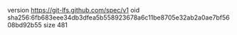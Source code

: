 version https://git-lfs.github.com/spec/v1
oid sha256:6fb683eee34db3dfea5b558923678a6c11be8705e32ab2a0ae7bf5608bd92b55
size 481
